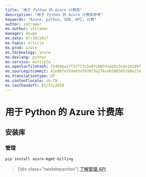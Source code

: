 ```yaml
---
title: "用于 Python 的 Azure 计费库"
description: "用于 Python 的 Azure 计费库参考"
keywords: "Azure, python, SDK, API, 计费"
author: sptramer
ms.author: sttramer
manager: douge
ms.date: 07/10/2017
ms.topic: article
ms.prod: azure
ms.technology: azure
ms.devlang: python
ms.service: multiple
ms.openlocfilehash: f24bbba17f3777fc5e07cb0741eb5c5c6e18109f
ms.sourcegitcommit: 41e90fe75de03d397079a276cdb388305290e27e
ms.translationtype: HT
ms.contentlocale: zh-CN
ms.lasthandoff: 02/23/2018
---
```

# <a name="azure-billing-libraries-for-python"></a>用于 Python 的 Azure 计费库

## <a name="install-the-libraries"></a>安装库


### <a name="management"></a>管理

```bash
pip install azure-mgmt-billing
```
> [!div class="nextstepaction"]
> [了解管理 API](/python/api/overview/azure/billing/management)
